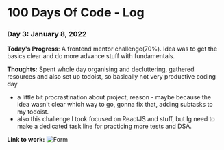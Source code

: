 # 100 Days Of Code - Log

### Day 3: January 8, 2022 

**Today's Progress**: A frontend mentor challenge(70%). Idea was to get the basics clear and do more advance stuff with fundamentals.

**Thoughts:** Spent whole day organising and decluttering, gathered resources and also set up todoist, so basically not very productive coding day
- a little bit procrastination about project, reason - maybe because the idea wasn't clear which way to go, gonna fix that, adding subtasks to my todoist.
- also this challenge I took focused on ReactJS and stuff, but Ig need to make a dedicated task line for practicing more tests and DSA.

**Link to work:** ![Form](https://github.com/nis6/Mini-Projects/tree/master/Form/intro-component-with-signup-form-master/intro-component-with-signup-form-master)


